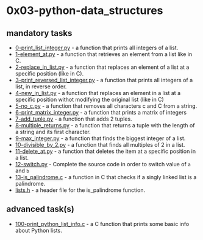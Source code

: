 # 0x03-python-data_structures

## mandatory tasks

* [0-print_list_integer.py](https://github.com/j88moja-code/alx-higher_level_programming/blob/main/0x03-python-data_structures/0-print_list_integer.py) - a function that prints all integers of a list.
* [1-element_at.py](https://github.com/j88moja-code/alx-higher_level_programming/blob/main/0x03-python-data_structures/1-element_at.py) - a function that retrieves an element from a list like in C.
* [2-replace_in_list.py](https://github.com/j88moja-code/alx-higher_level_programming/blob/main/0x03-python-data_structures/2-replace_in_list.py) - a function that replaces an element of a list at a specific position (like in C).
* [3-print_reversed_list_integer.py](https://github.com/j88moja-code/alx-higher_level_programming/blob/main/0x03-python-data_structures/3-print_reversed_list_integer.py) - a function that prints all integers of a list, in reverse order.
* [4-new_in_list.py](https://github.com/j88moja-code/alx-higher_level_programming/blob/main/0x03-python-data_structures/4-new_in_list.py) - a function that replaces an element in a list at a specific position withot modifying the original list (like in C)
* [5-no_c.py](https://github.com/j88moja-code/alx-higher_level_programming/blob/main/0x03-python-data_structures/5-no_c.py) - a function that removes all characters c and C from a string.
* [6-print_matrix_integer.py](https://github.com/j88moja-code/alx-higher_level_programming/blob/main/0x03-python-data_structures/6-print_matrix_integer.py) - a function that prints a matrix of integers
* [7-add_tuple.py](https://github.com/j88moja-code/alx-higher_level_programming/blob/main/0x03-python-data_structures/7-add_tuple.py) - a function that adds 2 tuples.
* [8-multiple_returns.py](https://github.com/j88moja-code/alx-higher_level_programming/blob/main/0x03-python-data_structures/8-multiple_returns.py) - a function that returns a tuple with the length of a string and its first character.
* [9-max_integer.py](https://github.com/j88moja-code/alx-higher_level_programming/blob/main/0x03-python-data_structures/9-max_integer.py) - a function that finds the biggest integer of a list.
* [10-divisible_by_2.py](https://github.com/j88moja-code/alx-higher_level_programming/blob/main/0x03-python-data_structures/10-divisible_by_2.py) - a function that finds all multiples of 2 in a list.
* [11-delete_at.py](https://github.com/j88moja-code/alx-higher_level_programming/blob/main/0x03-python-data_structures/11-delete_at.py) - a function that deletes the item at a specific position in a list.
* [12-switch.py](https://github.com/j88moja-code/alx-higher_level_programming/blob/main/0x03-python-data_structures/12-switch.py) - Complete the source code in order to switch value of `a` and `b` 
* [13-is_palindrome.c](https://github.com/j88moja-code/alx-higher_level_programming/blob/main/0x03-python-data_structures/13-is_palindrome.c) - a function in C that checks if a singly linked list is a palindrome.
* [lists.h](https://github.com/j88moja-code/alx-higher_level_programming/blob/main/0x03-python-data_structures/lists.h) - a header file for the is_palindrome function.

## advanced task(s)

* [100-print_python_list_info.c]() - a C function that prints some basic info about Python lists.
